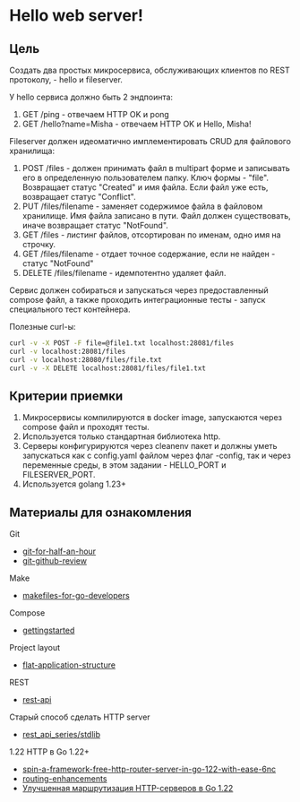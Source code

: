 # Hello web server!
## Цель
Создать два простых микросервиса, обслуживающих клиентов по REST протоколу, - hello и fileserver.

У hello сервиса должно быть 2 эндпоинта:

1. GET /ping - отвечаем HTTP OK и pong
2. GET /hello?name=Misha - отвечаем HTTP OK и Hello, Misha!

Fileserver должен идеоматично имплементировать CRUD для файлового хранилища:

1. POST /files - должен принимать файл в multipart форме и записывать его в определенную
пользователем папку. Ключ формы - "file". Возвращает статус "Created" и имя файла.
Если файл уже есть, возвращает статус "Conflict".
2. PUT /files/filename - заменяет содержимое файла в файловом хранилище. Имя файла записано в пути.
Файл должен существовать, иначе возвращает статус "NotFound".
3. GET /files - листинг файлов, отсортирован по именам, одно имя на строчку.
4. GET /files/filename - отдает точное содержание, если не найден - статус "NotFound"
5. DELETE /files/filename - идемпотентно удаляет файл.

Сервис должен собираться и запускаться через предоставленный compose файл,
а также проходить интеграционные тесты - запуск специального тест контейнера.

Полезные curl-ы:

```bash
curl -v -X POST -F file=@file1.txt localhost:28081/files
curl -v localhost:28081/files
curl -v localhost:28080/files/file.txt
curl -v -X DELETE localhost:28081/files/file1.txt
```

## Критерии приемки

1. Микросервисы компилируются в docker image, запускаются через compose файл и проходят тесты.
2. Используется только стандартная библиотека http.
3. Серверы конфигурируются через cleanenv пакет и должны уметь запускаться как с config.yaml
файлом через флаг -config, так и через переменные среды,
в этом задании - HELLO_PORT и FILESERVER_PORT.
4. Используется golang 1.23+

## Материалы для ознакомления

Git
- [git-for-half-an-hour](https://proglib.io/p/git-for-half-an-hour)
- [git-github-review](https://selectel.ru/blog/git-github-review/)

Make
- [makefiles-for-go-developers](https://tutorialedge.net/golang/makefiles-for-go-developers/)

Compose
- [gettingstarted](https://docs.docker.com/compose/gettingstarted/)

Project layout
- [flat-application-structure](https://www.calhoun.io/flat-application-structure/)

REST
- [rest-api](https://cloud.yandex.ru/ru/docs/glossary/rest-api)

Старый способ сделать HTTP server
- [rest_api_series/stdlib](https://www.jehttps://go.dev/doc/articles/wiki/tbrains.com/guide/go/tutorials/rest_api_series/stdlib/)

1.22 HTTP в Go 1.22+
- [spin-a-framework-free-http-router-server-in-go-122-with-ease-6nc](https://dev.to/prakash_chokalingam/spin-a-framework-free-http-router-server-in-go-122-with-ease-6nc)
- [routing-enhancements](https://go.dev/blog/routing-enhancements)
- [Улучшенная маршрутизация HTTP-серверов в Go 1.22](https://habr.com/ru/articles/768034/)
